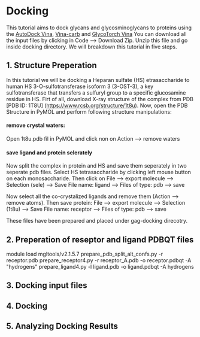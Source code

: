 # Docking
This tutorial aims to dock glycans and glycosminoglycans to proteins using the [AutoDock Vina](https://vina.scripps.edu), [Vina-carb](https://pubs.acs.org/doi/10.1021/acs.jctc.5b00834) and [GlycoTorch Vina](https://pubs.acs.org/doi/10.1021/acs.jcim.0c00373)
You can download all the input files by clicking in Code --> Download Zip. Unzip this file and go inside docking directory. 
We will breakdown this tutorial in five steps.

## 1. Structure Preperation
In this tutorial we will be docking a Heparan sulfate (HS) etrasaccharide to human HS 3-O-sulfotransferase isoform 3 (3-OST-3), a key sulfotransferase that transfers a sulfuryl group to a specific glucosamine residue in HS. Firt of all, download X-ray structure of the complex from PDB [PDB ID: 1T8U] (https://www.rcsb.org/structure/1t8u). Now, open the PDB Structure in PyMOL and perform following structure manipulations:
#### remove crystal waters: 
Open 1t8u.pdb fil in PyMOL and click non on Action --> remove waters
#### save ligand and protein selerately
Now split the complex in protein and HS and save them seperately in two seperate pdb files. 
Select HS tetrasaccharide by clicking left mouse button on each monosaccharide. Then click on File --> export molecule --> Selection (sele) --> Save File name: ligand --> Files of type: pdb --> save

Now select all the co-crystalized ligands and remove them (Action --> remove atoms). Then save protein: File --> export molecule --> Selection (1t8u) --> Save File name: receptor --> Files of type: pdb --> save

These files have been prepared and placed under gag-docking direcotry. 

## 2. Preperation of reseptor and ligand PDBQT files
module load mgltools/v2.1.5.7
prepare_pdb_split_alt_confs.py -r receptor.pdb
prepare_receptor4.py -r receptor_A.pdb -o receptor.pdbqt -A "hydrogens"
prepare_ligand4.py -l ligand.pdb -o ligand.pdbqt -A hydrogens

## 3. Docking input files
## 4. Docking
## 5. Analyzing Docking Results
